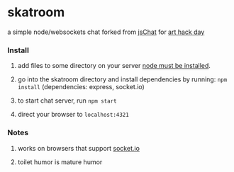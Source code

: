 skatroom
========

a simple node/websockets chat forked from [jsChat](https://github.com/jennschiffer/jsChat) for [art hack day](http://www.arthackday.net/events/deluge)


### Install

1. add files to some directory on your server [node must be installed](http://nodejs.org/download/).

2. go into the skatroom directory and install dependencies by running: <code>npm install</code> (dependencies: express, socket.io)

3. to start chat server, run <code>npm start</code>

4. direct your browser to <code>localhost:4321</code>

### Notes 

1. works on browsers that support [socket.io](http://socket.io/#browser-support)

2. toilet humor is mature humor
